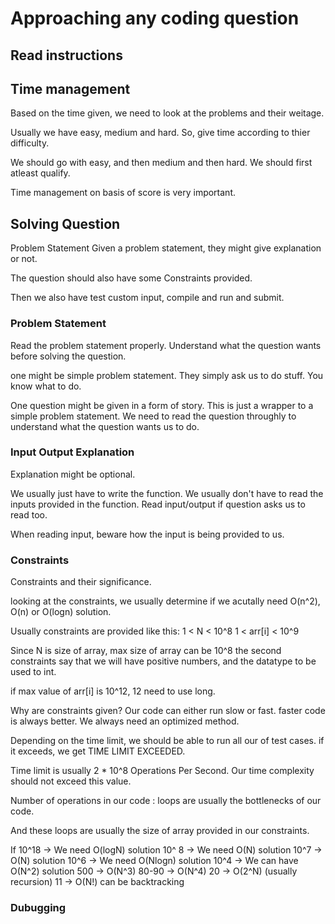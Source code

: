 # Approaching any coding question

## Read instructions

## Time management
Based on the time given, we need to look at the problems and their weitage.

Usually we have easy, medium and hard.
So, give time according to thier difficulty.

We should go with easy, and then medium and then hard.
We should first atleast qualify.

Time management on basis of score is very important.

## Solving Question
Problem Statement
Given a problem statement, they might give explanation or not.

The question should also have some Constraints provided.

Then we also have test custom input, compile and run and submit.

### Problem Statement
Read the problem statement properly.
Understand what the question wants before solving the question.

one might be simple problem statement.
They simply ask us to do stuff.
You know what to do.

One question might be given in a form of story.
This is just a wrapper to a simple problem statement.
We need to read the question throughly to understand what the question wants us to do.

### Input Output Explanation
Explanation might be optional.

We usually just have to write the function.
We usually don't have to read the inputs provided in the function.
Read input/output if question asks us to read too.

When reading input, beware how the input is being provided to us.

### Constraints
Constraints and their significance.

looking at the constraints, 
we usually determine if we acutally need O(n^2), O(n) or O(logn) solution.

Usually constraints are provided like this:
1 < N < 10^8
1 < arr[i] < 10^9

Since N is size of array, max size of array can be 10^8
the second constraints say that we will have positive numbers, and the 
datatype to be used to int.

if max value of arr[i] is 10^12, 12 need to use long.

Why are constraints given?
Our code can either run slow or fast.
faster code is always better. We always need an optimized method.

Depending on the time limit, we should be able to run all our of test cases.
if it exceeds, we get TIME LIMIT EXCEEDED.

Time limit is usually 2 * 10^8 Operations Per Second.
Our time complexity should not exceed this value.

Number of operations in our code
: loops are usually the bottlenecks of our code.

And these loops are usually the size of array provided in our constraints.

If 
10^18 -> We need O(logN) solution
10^ 8 -> We need O(N) solution
10^7 -> O(N) solution
10^6 -> We need O(Nlogn) solution
10^4 -> We can have O(N^2) solution
500 -> O(N^3) 
80-90 -> O(N^4)
20 -> O(2^N) (usually recursion)
11 -> O(N!) can be backtracking

### Dubugging
